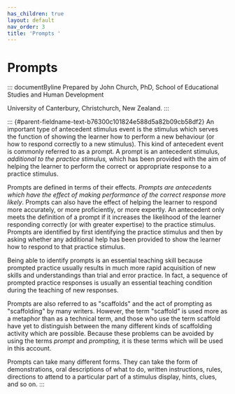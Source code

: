 ```yaml
---
has_children: true
layout: default
nav_order: 3
title: 'Prompts '
---
```

# Prompts 


::: documentByline
Prepared by John Church, PhD, School of Educational Studies and Human
Development

University of Canterbury, Christchurch, New Zealand.
:::

::: {#parent-fieldname-text-b76300c101824e588d5a82b09cb58df2}
An important type of antecedent stimulus event is the stimulus which
serves the function of showing the learner how to perform a new
behaviour (or how to respond correctly to a new stimulus). This kind of
antecedent event is commonly referred to as a prompt. A prompt is an
antecedent stimulus, *additional to the practice stimulus,* which has
been provided with the aim of helping the learner to perform the correct
or appropriate response to a practice stimulus.

Prompts are defined in terms of their effects. *Prompts are antecedents
which have the effect of making performance of the correct response more
likely*. Prompts can also have the effect of helping the learner to
respond more accurately, or more proficiently, or more expertly. An
antecedent only meets the definition of a prompt if it increases the
likelihood of the learner responding correctly (or with greater
expertise) to the practice stimulus. Prompts are identified by first
identifying the practice stimulus and then by asking whether any
additional help has been provided to show the learner how to respond to
that practice stimulus.

Being able to identify prompts is an essential teaching skill because
prompted practice usually results in much more rapid acquisition of new
skills and understandings than trial and error practice. In fact, a
sequence of prompted practice responses is usually an essential teaching
condition during the teaching of new responses.

Prompts are also referred to as "scaffolds" and the act of prompting as
"scaffolding" by many writers. However, the term "scaffold" is used more
as a metaphor than as a technical term, and those who use the term
scaffold have yet to distinguish between the many different kinds of
scaffolding activity which are possible. Because these problems can be
avoided by using the terms *prompt* and *prompting,* it is these terms
which will be used in this account.

Prompts can take many different forms. They can take the form of
demonstrations, oral descriptions of what to do, written instructions,
rules, directions to attend to a particular part of a stimulus display,
hints, clues, and so on.
:::
